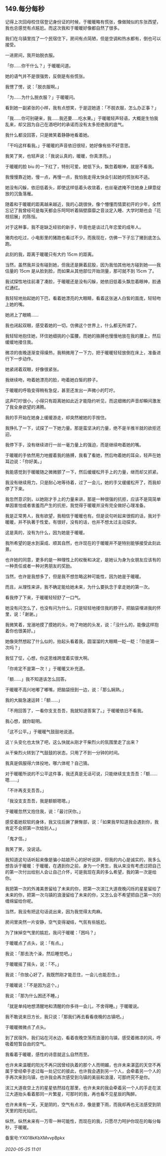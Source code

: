 ## 149.每分每秒
记得上次回母校住宿登记身份证的时候，于暖暖略有慌张，像做贼似的东张西望，我也总感觉有点尴尬。而这次我和于暖暖好像都自然了很多。


我们在乌镇里找了一个民宿住下，房间有点简陋，但是空调和热水都有，倒也可以接受。


一进房间，我开始脱衣服。


「你……你干什么？」于暖暖问道。


她的语气并不是很强势，反倒是有些慌张。


我愣了愣，说：「脱衣服啊。」


「为……为什么脱衣服？」于暖暖问。


看到她一副紧张的小样，我有点想笑，于是逗她道：「不脱衣服，怎么办正事？」


「我……你可别硬来，我……我还要.....吃水果。」于暖暖轻声轻语，大概是生怕我乱来，却又因为自己在酒吧时的承诺而没有太多拒绝我的底气。


我什么都没回答，只是微笑着静静地看着她。


「干吗这样看我。」于暖暖的声音依旧很轻，她好像有些不好意思。


我笑了笑，也轻声说：「我说认真的，暖暖，你真漂亮。」


于暖暖的脸 biu 的一下红了，特别可爱。她低下头，飘忽着眼神，就是不看我。


我慢慢靠近她，慢一点，再慢一点，我怕我走得太快会引起她的慌张和不适。


她没有闪躲，依旧低着头，即使这样低着头收敛着，也丝毫遮掩不住她身上肆意绽放的沉鱼落雁。


随着和于暖暖的距离越来越近，我的心跳很快，像个懵懂而情窦初开的少年，全然忘记了我曾经可是每天都会乐呵呵听着隔壁靡靡之音淡定入睡、大学时期也会「花枝招展」的陈恒。


对于这种事，我不是缺乏经验的新手，毕竟也是谈过几年恋爱的成年人。


猪肉也吃过，小电影里的猪跑也看过不少。而我现在，仿佛一下子忘了猪到底怎么跑。


此刻的我，距离于暖暖只有大约 15cm 的距离。


当然，虽然我并没有碰到她，但我还是撅着屁股，因为我怕其他地方碰到她——我估量的 15cm 是从脸到脸，而如果从其他部位开始测量，那可就不到 15cm 了。


我试探性地往前凑了凑脸，于暖暖还是没有闪躲，她依旧低着头飘忽着眼神，脸通红通红。


我轻轻地抬起她的下巴，看着她漂亮的大眼睛，看着这张迷人白皙的面庞，轻轻吻上她的嘴。


她闭上了眼睛……


我也闭起双眼，感受着她的一切，仿佛这个世界上，什么都无所谓了。


我轻轻地抱住她，环住她细挑的小蛮腰，而她的胳膊也慢慢地放在我的腰上，然后缓缓地搂住我。


微凉的夜晚逐渐变得燥热，我稍微用了一下力，把于暖暖轻轻放倒在床上，准备进行下一步动作。


她紧闭着双眼，好像很紧张。


我继续吻，吻着她漂亮的脸，吻着她白皙的脖子。


于暖暖的呼吸变得稍有急促，甚至还发出一声微小的叮咛。


这声叮咛很小，小得只有距离她如此近才能隐约听见，而这细微的声音却瞬间激发了我全身欲望的沸腾。


我的手开始在她身上缓缓游走，却突然被她的手按住。


我挣扎了一下，试探了一下她力量。那是蛮坚决的力量，绝不是半推半就的欲拒还迎。


我停下手，没有继续进行一丝一毫力量上的强迫，而是继续吻着她的嘴。


于暖暖的手依然用力地握着我的胳膊，我看了看她，然后吻着她的耳朵，轻声在她耳边说：「你好美。」


我能感觉到于暖暖随之微微颤了一下，然后缓缓松开手上的力量，继而却又抓紧。


我没有继续用力，只是耐心地等待着，过了一会儿，她的手又缓缓松开了，而我却停了下来。


我忽然意识到，以她刚才手上的力量来讲，那是一种很强的抗拒，应该不是简简单单因害怕或者害羞而产生的抗拒，我觉得于暖暖并没有完全做好心理准备。


我是正常男人，我有欲望，我相信于暖暖也有。但是说句听起来很假的话，我对于暖暖，并不执著于性爱。有很好，没有的话，也并不想太过主动探求。


这是真的，没有为什么，因为她是于暖暖。


我所希望的是水到渠成、顺其自然，也许现在的于暖暖并不是特别能够接受此刻此景。


也许她的同意，更多的是一种理性上的权衡和决定，是她认为身为女朋友应该有的一种责任或者一种对男朋友的奖励。


当然，也许是我想多了，但是我不想忽略这种可能性，因为她是于暖暖。


而且，从理性来讲，我不确定能给她未来，为什么要执念于拿走她的第一次。


看我停了下来，于暖暖轻轻舒了一口气。


她没有问怎么了，也没有问为什么，只是轻轻地搂住我的脖子，把脑袋埋进我的怀里，说：「谢谢。」


我微笑着，宠溺地摸了摸她的头，吻了吻她的头发，说：「没什么的，能像这样抱着你也很美好。」


她像突然想起了什么似的，抬起头看着我，圆溜溜的大眼睛一眨一眨：「你是第一次吗？」


我怔了怔，心想，你这思维跨度着实很大啊。


「你肯定不是第一次！」于暖暖又补充道。


「额……」我不知道该怎么回答。


于暖暖不高兴地嘟了嘟嘴，把脑袋扭到一边，说：「那么娴熟。」


我的大脑急速运转：「额……」


「不用回答了，一看你支支吾吾，我就知道答案了。」于暖暖依旧不看我。


我心想，就你聪明。


「这不公平。」于暖暖气鼓鼓地说道。


这丫头变化也太快了吧，这么快就从刚才干柴烈火的氛围里走了出来？


从干柴烈火转到了气鼓鼓的状态，只用了不到一分钟的时间。


我真是佩服得六体投地，哪六体呢？自己猜。


对于暖暖所说的不公平这件事，我还真是无话可说，只能继续支支吾吾：「额……嗯……」


「不许再支支吾吾。」


「我没支支吾吾，我是额额嗯嗯。」


于暖暖忽然又抱住我，说：「最讨厌你。」


感受着她软软的身体，我又往后撅了撅臀部，说：「如果我早知道我会遇到你，我肯定不会把第一次给别人。」


「鬼才信。」


我笑了笑，没说话。


我知道这句话听起来像是骗小姑娘开心的好听说辞，但我的内心是诚实的，我多么想告诉于暖暖：于暖暖，在遇到你之前，身为一个男生，我从来没有考虑过把自己的第一次付出给别人会让自己介怀，可是我现在真的多么希望，我的第一次是给你。


我把第一次的外滩美景留给了未来的你，把第一次滨江大道夜晚闪烁的星星留给了未来的你，把第一次乌镇的浪漫留给了未来的你，又怎么会不希望把自己第一次的缠绵留给你呢。


当然，我没有把这句话说出来，因为我觉得太肉麻。


房间里突然一片安静，空气变得凝结，气氛有些尴尬。


为了抹掉空气里的尴尬，我问于暖暖：「困吗？」


于暖暖点了点头，说：「有点。」


我说：「那去洗个澡，然后睡觉吧。」


于暖暖摇了摇头，说：「不。」


我说：「你放心好了，我既然刚才能忍住，一会儿也能忍住。」


于暖暖说：「不是因为这个。」


我说：「那为什么困还不睡。」


「就是单纯地想清醒地和清醒的你多待一会儿，不舍得睡。」于暖暖说。


我不敢说来日方长，我只说：「那我们再去看看夜晚的古镇吧。」


于暖暖微微点了点头。


到了民宿外，我们站在河水边，看着夜晚空荡而浪漫的乌镇，感受着微凉的风，呼吸着短暂自由的空气。


我看着于暖暖，感性的诗意就这么自然而至。


也许未来温暖的阳光不再只因曾经执着的那个人而明媚，也许未来湛蓝的天空不再属于曾经牵手走过每一处记忆的彼此，也许我会遇到另一个人，会牵着另一个人的手再次来到乌镇，也许我会再次感受到乌镇的美丽和浪漫，可那终究不是你。


滨江大道夜空上方的星星依然挂在那里，也许未来的我会牵着另一个人的手走在滨江大道抬头看着那同一片繁星，可那时的我，再也看不见星辰的陶醉。


也许未来有一天，天是阴的，空气有点凉，像是要下雨，而我却再也无法感受到阴天里的阳光灿烂。


纵然，纵然未来有一万零一种可能性，而现在的我，只愿尽力呵护你现在的每分每秒，于暖暖。


备案号:YX018kKbXMvvpBpkx


###### 2020-05-25 11:01
